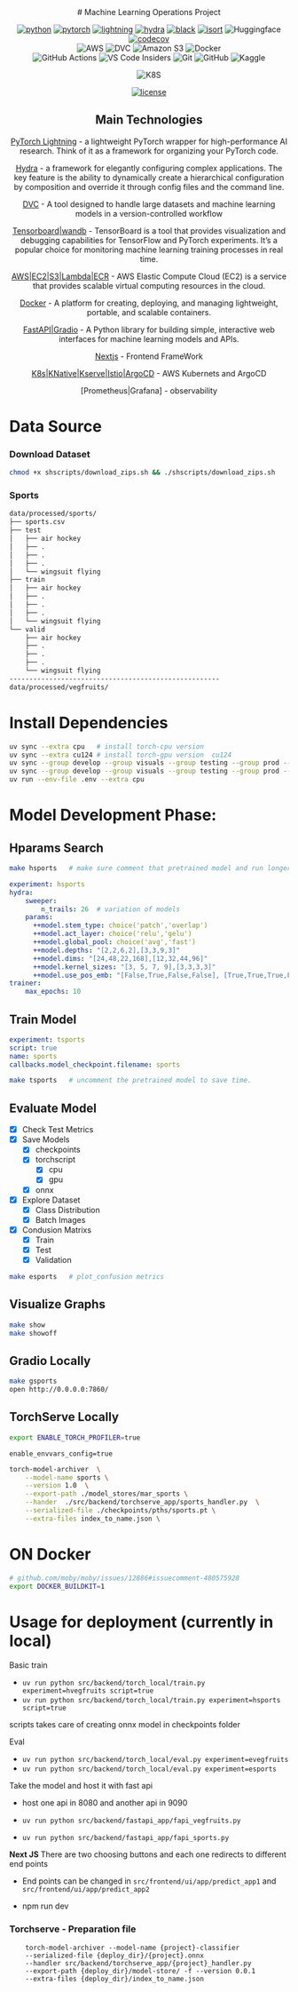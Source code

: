 
<div align="center">
# Machine Learning Operations Project

[![python](https://img.shields.io/badge/-Python_3.8_%7C_3.9_%7C_3.10-blue?logo=python&logoColor=white)](https://github.com/pre-commit/pre-commit)
[![pytorch](https://img.shields.io/badge/PyTorch_2.0+-ee4c2c?logo=pytorch&logoColor=white)](https://pytorch.org/get-started/locally/)
[![lightning](https://img.shields.io/badge/-Lightning_2.0+-792ee5?logo=pytorchlightning&logoColor=white)](https://pytorchlightning.ai/)
[![hydra](https://img.shields.io/badge/Config-Hydra_1.3-89b8cd)](https://hydra.cc/)
[![black](https://img.shields.io/badge/Code%20Style-Black-black.svg?labelColor=gray)](https://black.readthedocs.io/en/stable/)
[![isort](https://img.shields.io/badge/%20imports-isort-%231674b1?style=flat&labelColor=ef8336)](https://pycqa.github.io/isort/) 
![Huggingface](https://img.shields.io/badge/-HuggingFace-FDEE21?style=for-the-badge&logo=HuggingFace&logoColor=black)  <br>
[![codecov](https://codecov.io/gh/ashleve/lightning-hydra-template/branch/main/graph/badge.svg)](https://codecov.io/gh/ashleve/lightning-hydra-template)  <br>
![AWS](https://img.shields.io/badge/AWS-%23FF9900.svg?style=for-the-badge&logo=amazon-aws&logoColor=white)
![DVC](https://img.shields.io/badge/DVC-945DD6?style=for-the-badge&logo=dvc&logoColor=white)
![Amazon S3](https://img.shields.io/badge/Amazon%20S3-FF9900?style=for-the-badge&logo=amazons3&logoColor=white)
![Docker](https://img.shields.io/badge/docker-%230db7ed.svg?style=for-the-badge&logo=docker&logoColor=white) <br>
![GitHub Actions](https://img.shields.io/badge/github%20actions-%232671E5.svg?style=for-the-badge&logo=githubactions&logoColor=white)
![VS Code Insiders](https://img.shields.io/badge/VS%20Code%20Insiders-35b393.svg?style=for-the-badge&logo=visual-studio-code&logoColor=white)
![Git](https://img.shields.io/badge/git-%23F05033.svg?style=for-the-badge&logo=git&logoColor=white)
![GitHub](https://img.shields.io/badge/github-%23121011.svg?style=for-the-badge&logo=github&logoColor=white)
![Kaggle](https://img.shields.io/badge/Kaggle-035a7d?style=for-the-badge&logo=kaggle&logoColor=white) <br>

![K8S]() <br>

[![license](https://img.shields.io/badge/License-MIT-green.svg?labelColor=gray)](https://github.com/ashleve/lightning-hydra-template#license)


## Main Technologies

[PyTorch Lightning](https://github.com/PyTorchLightning/pytorch-lightning) - a lightweight PyTorch wrapper for high-performance AI research. Think of it as a framework for organizing your PyTorch code.

[Hydra](https://github.com/facebookresearch/hydra) - a framework for elegantly configuring complex applications. The key feature is the ability to dynamically create a hierarchical configuration by composition and override it through config files and the command line.

[DVC](https://dvc.org/) - A tool designed to handle large datasets and machine learning models in a version-controlled workflow

[Tensorboard|wandb](https://www.tensorflow.org/tensorboard) - TensorBoard is a tool that provides visualization and debugging capabilities for TensorFlow and PyTorch experiments. It’s a popular choice for monitoring machine learning training processes in real time.

[AWS|EC2|S3|Lambda|ECR](https://aws.amazon.com/ec2/) - AWS Elastic Compute Cloud (EC2) is a service that provides scalable virtual computing resources in the cloud.

[Docker](https://www.docker.com/) - A platform for creating, deploying, and managing lightweight, portable, and scalable containers.

[FastAPI|Gradio](https://www.gradio.app/) - A Python library for building simple, interactive web interfaces for machine learning models and APIs.

[Nextjs]() - Frontend FrameWork

[K8s|KNative|Kserve|Istio|ArgoCD]() - AWS Kubernets and ArgoCD 

[Prometheus|Grafana] - observability



</div>



# Data Source
### Download Dataset
```bash
chmod +x shscripts/download_zips.sh && ./shscripts/download_zips.sh
```
### Sports
```bash
data/processed/sports/
├── sports.csv
├── test
│   ├── air hockey
│   ├── .
│   ├── .
│   ├── .
│   └── wingsuit flying
├── train
│   ├── air hockey
│   ├── .
│   ├── .
│   ├── .
│   └── wingsuit flying
└── valid
    ├── air hockey
    ├── .
    ├── .
    ├── .
    └── wingsuit flying
-----------------------------------------------------
data/processed/vegfruits/
```


# Install Dependencies
```bash
uv sync --extra cpu   # install torch-cpu version
uv sync --extra cu124 # install torch-gpu version  cu124
uv sync --group develop --group visuals --group testing --group prod --extra cpu
uv sync --group develop --group visuals --group testing --group prod --extra cu124   # install deps from all
uv run --env-file .env --extra cpu
```

# Model Development Phase:
## Hparams Search

```bash
make hsports   # make sure comment that pretrained model and run longer epoch & max to n_trails
```
```yaml
experiment: hsports
hydra:
    sweeper:
        n_trails: 26  # variation of models
    params:
      ++model.stem_type: choice('patch','overlap')
      ++model.act_layer: choice('relu','gelu')
      ++model.global_pool: choice('avg','fast')
      ++model.depths: "[2,2,6,2],[3,3,9,3]"
      ++model.dims: "[24,48,22,168],[12,32,44,96]"
      ++model.kernel_sizes: "[3, 5, 7, 9],[3,3,3,3]"
      ++model.use_pos_emb: "[False,True,False,False], [True,True,True,False]"
trainer:
    max_epochs: 10
```
## Train Model
```yaml
experiment: tsports
script: true
name: sports
callbacks.model_checkpoint.filename: sports
```

```bash
make tsports   # uncomment the pretrained model to save time.
```
## Evaluate Model
- [X] Check Test Metrics
- [X] Save Models
    - [X] checkpoints
    - [X] torchscript
        - [X] cpu
        - [X] gpu
    - [X] onnx
- [X] Explore Dataset
    - [X] Class Distribution
    - [X] Batch Images
- [X] Condusion Matrixs
    - [X] Train
    - [X] Test
    - [X] Validation
 
```bash
make esports   # plot_confusion metrics
```

## Visualize Graphs
```bash
make show
make showoff
```

## Gradio Locally
```bash
make gsports
open http://0.0.0.0:7860/
```


## TorchServe Locally

```bash
export ENABLE_TORCH_PROFILER=true
```
```properties
enable_envvars_config=true
```


```bash
torch-model-archiver  \
    --model-name sports \
    --version 1.0  \
    --export-path ./model_stores/mar_sports \
    --hander  ./src/backend/torchserve_app/sports_handler.py  \
    --serialized-file ./checkpoints/pths/sports.pt \
    --extra-files index_to_name.json \

```



# ON Docker 

```bash
# github.com/moby/moby/issues/12886#issuecomment-480575928
export DOCKER_BUILDKIT=1
```

# Usage for deployment (currently in local)

Basic train

- `uv run python src/backend/torch_local/train.py experiment=hvegfruits script=true`
- `uv run python src/backend/torch_local/train.py experiment=hsports script=true`

scripts takes care of creating onnx model in checkpoints folder

Eval

- `uv run python src/backend/torch_local/eval.py experiment=evegfruits`
- `uv run python src/backend/torch_local/eval.py experiment=esports`

Take the model and host it with fast api

- host one api in 8080 and another api in 9090

- `uv run python src/backend/fastapi_app/fapi_vegfruits.py` 
- `uv run python src/backend/fastapi_app/fapi_sports.py` 

**Next JS**
There are two choosing buttons and each one redirects to different end points
- End points can be changed in `src/frontend/ui/app/predict_app1` and `src/frontend/ui/app/predict_app2`

- npm run dev

### Torchserve - Preparation file

```
    torch-model-archiver --model-name {project}-classifier
    --serialized-file {deploy_dir}/{project}.onnx
    --handler src/backend/torchserve_app/{project}_handler.py
    --export-path {deploy_dir}/model-store/ -f --version 0.0.1
    --extra-files {deploy_dir}/index_to_name.json
```
